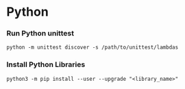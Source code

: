 # Python

### Run Python unittest
`python -m unittest discover -s /path/to/unittest/lambdas`

### Install Python Libraries
`python3 -m pip install --user --upgrade "<library_name>"`

### 